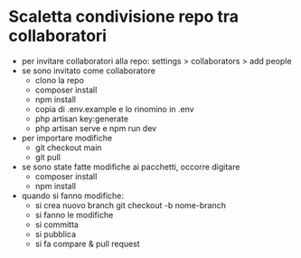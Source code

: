 # Scaletta condivisione repo tra collaboratori
- per invitare collaboratori alla repo: settings > collaborators > add people
- se sono invitato come collaboratore
    - clono la repo
    - composer install
    - npm install
    - copia di .env.example e lo rinomino in .env
    - php artisan key:generate
    - php artisan serve e npm run dev
- per importare modifiche
    - git checkout main
    - git pull
- se sono state fatte modifiche ai pacchetti, occorre digitare
    - composer install
    - npm install
- quando si fanno modifiche:
    - si crea nuovo branch git checkout -b nome-branch
    - si fanno le modifiche
    - si committa
    - si pubblica
    - si fa compare & pull request